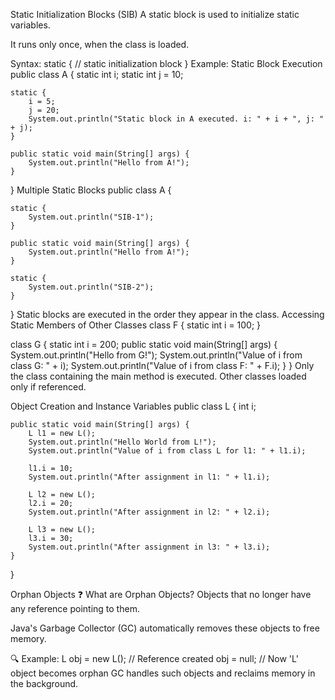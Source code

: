  Static Initialization Blocks (SIB)
A static block is used to initialize static variables.

It runs only once, when the class is loaded.

Syntax:
static {
    // static initialization block
}
 Example: Static Block Execution
public class A {
    static int i;
    static int j = 10;

    static {
        i = 5;
        j = 20;
        System.out.println("Static block in A executed. i: " + i + ", j: " + j);
    }

    public static void main(String[] args) {
        System.out.println("Hello from A!");
    }
}
Multiple Static Blocks
public class A {

    static {
        System.out.println("SIB-1");
    }

    public static void main(String[] args) {
        System.out.println("Hello from A!");
    }

    static {
        System.out.println("SIB-2");
    }
}
 Static blocks are executed in the order they appear in the class.
Accessing Static Members of Other Classes
class F {
    static int i = 100;
}

class G {
    static int i = 200;
    public static void main(String[] args) {
        System.out.println("Hello from G!");
        System.out.println("Value of i from class G: " + i);
        System.out.println("Value of i from class F: " + F.i);
    }
}
 Only the class containing the main method is executed. Other classes  loaded only if referenced.

Object Creation and Instance Variables
public class L {
    int i;

    public static void main(String[] args) {
        L l1 = new L();
        System.out.println("Hello World from L!");
        System.out.println("Value of i from class L for l1: " + l1.i);
        
        l1.i = 10;
        System.out.println("After assignment in l1: " + l1.i);

        L l2 = new L();
        l2.i = 20;
        System.out.println("After assignment in l2: " + l2.i);

        L l3 = new L();
        l3.i = 30;
        System.out.println("After assignment in l3: " + l3.i);
    }
}

Orphan Objects
❓ What are Orphan Objects?
Objects that no longer have any reference pointing to them.

Java's Garbage Collector (GC) automatically removes these objects to free memory.

🔍 Example:
L obj = new L();  // Reference created
obj = null;       // Now 'L' object becomes orphan
GC handles such objects and reclaims memory in the background.



 
